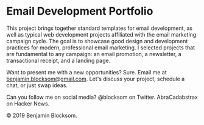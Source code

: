 # Email Development Portfolio

This project brings together standard templates for email development, as well as typical web development projects affiliated with the email marketing campaign cycle. The goal is to showcase good design and development practices for modern, professional email marketing. I selected projects that are fundamental to any campaign: an email promotion, a newsletter, a transactional receipt, and a landing page.

Want to present me with a new opportunities? Sure. Email me at benjamin.blocksom@gmail.com. Let's discuss your project, schedule a chat, or just swap ideas.

Can you follow me on social media? @blocksom on Twitter. AbraCadabstrax on Hacker News.

&copy; 2019 Benjamin Blocksom.
